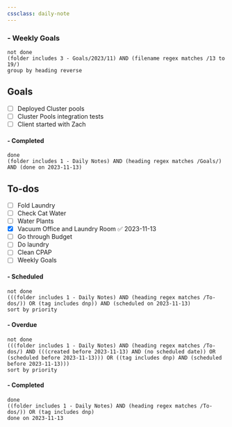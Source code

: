 ```yaml
---
cssclass: daily-note
---
```

### - Weekly Goals
```tasks
not done
(folder includes 3 - Goals/2023/11) AND (filename regex matches /13 to 19/)
group by heading reverse
```
## Goals
- [ ] Deployed Cluster pools
- [ ] Cluster Pools integration tests
- [ ] Client started with Zach
#### - Completed
```tasks
done
(folder includes 1 - Daily Notes) AND (heading regex matches /Goals/) AND (done on 2023-11-13)
```
## To-dos
- [ ] Fold Laundry
- [ ] Check Cat Water
- [ ] Water Plants
- [x] Vacuum Office and Laundry Room ✅ 2023-11-13
- [ ] Go through Budget
- [ ] Do laundry
- [ ] Clean CPAP
- [ ] Weekly Goals

#### - Scheduled
```tasks
not done
(((folder includes 1 - Daily Notes) AND (heading regex matches /To-dos/)) OR (tag includes dnp)) AND (scheduled on 2023-11-13)
sort by priority
```
#### - Overdue
```tasks
not done
(((folder includes 1 - Daily Notes) AND (heading regex matches /To-dos/) AND (((created before 2023-11-13) AND (no scheduled date)) OR (scheduled before 2023-11-13))) OR ((tag includes dnp) AND (scheduled before 2023-11-13)))
sort by priority
```
#### - Completed
```tasks
done
((folder includes 1 - Daily Notes) AND (heading regex matches /To-dos/)) OR (tag includes dnp)
done on 2023-11-13
```

